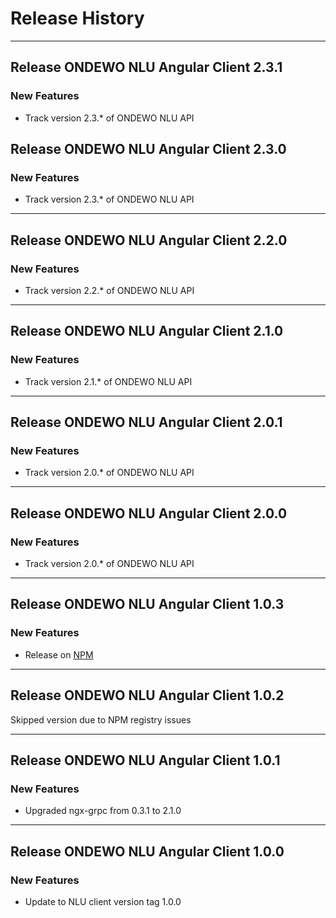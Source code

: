 # Release History
*****************

## Release ONDEWO NLU Angular Client 2.3.1

### New Features
* Track version 2.3.* of ONDEWO NLU API

## Release ONDEWO NLU Angular Client 2.3.0

### New Features
* Track version 2.3.* of ONDEWO NLU API

***

## Release ONDEWO NLU Angular Client 2.2.0

### New Features
* Track version 2.2.* of ONDEWO NLU API

***

## Release ONDEWO NLU Angular Client 2.1.0

### New Features
* Track version 2.1.* of ONDEWO NLU API

***

## Release ONDEWO NLU Angular Client 2.0.1

### New Features
* Track version 2.0.* of ONDEWO NLU API

***

## Release ONDEWO NLU Angular Client 2.0.0

### New Features
* Track version 2.0.* of ONDEWO NLU API

***

## Release ONDEWO NLU Angular Client 1.0.3

### New Features
* Release on [NPM](https://www.npmjs.com/package/@ondewo/nlu-client-angular)

***

## Release ONDEWO NLU Angular Client 1.0.2

Skipped version due to NPM registry issues

***

## Release ONDEWO NLU Angular Client 1.0.1

### New Features
* Upgraded ngx-grpc from 0.3.1 to 2.1.0

***

## Release ONDEWO NLU Angular Client 1.0.0

### New Features
* Update to NLU client version tag 1.0.0
